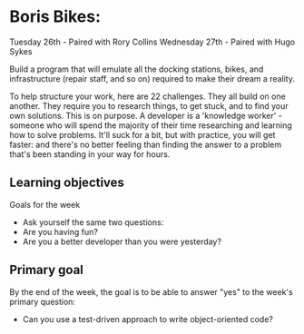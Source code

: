 # Boris Bikes:

Tuesday 26th - Paired with Rory Collins
Wednesday 27th - Paired with Hugo Sykes

Build a program that will emulate all the docking stations, bikes, and infrastructure (repair staff, and so on) required to make their dream a reality.

To help structure your work, here are 22 challenges. They all build on one another. They require you to research things, to get stuck, and to find your own solutions. This is on purpose. A developer is a 'knowledge worker' - someone who will spend the majority of their time researching and learning how to solve problems. It'll suck for a bit, but with practice, you will get faster: and there's no better feeling than finding the answer to a problem that's been standing in your way for hours.

## Learning objectives

Goals for the week

  - Ask yourself the same two questions:
  - Are you having fun?
  - Are you a better developer than you were yesterday?

## Primary goal

By the end of the week, the goal is to be able to answer "yes" to the week's primary question:

  - Can you use a test-driven approach to write object-oriented code?
